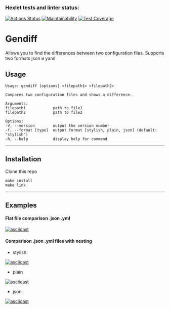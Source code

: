 ### Hexlet tests and linter status:
[![Actions Status](https://github.com/AnnAErmak/frontend-project-lvl2/workflows/hexlet-check/badge.svg)](https://github.com/AnnAErmak/frontend-project-lvl2/actions)
[![Maintainability](https://api.codeclimate.com/v1/badges/b0bc0c01000448648233/maintainability)](https://codeclimate.com/github/AnnAErmak/frontend-project-lvl2/maintainability)
[![Test Coverage](https://api.codeclimate.com/v1/badges/b0bc0c01000448648233/test_coverage)](https://codeclimate.com/github/AnnAErmak/frontend-project-lvl2/test_coverage)

# Gendiff
Allows you to find the differences between two configuration files. Supports two formats json  и yaml

## Usage
```  
Usage: gendiff [options] <filepath1> <filepath2>

Compares two configuration files and shows a difference.

Arguments:
filepath1            path to file1
filepath2            path to file2

Options:
-V, --version        output the version number
-f, --format [type]  output format [stylish, plain, json] (default: "stylish")
-h, --help           display help for command
```
___
## Installation
Clone this repo
```
make install
make link  
```

___
## Examples
#### Flat file comparison .json .yml
[![asciicast](https://asciinema.org/a/eMqMXy6c6lvwcTnsjRk4QHzdM.svg)](https://asciinema.org/a/eMqMXy6c6lvwcTnsjRk4QHzdM)

#### Comparison .json .yml files with nesting
- stylish

[![asciicast](https://asciinema.org/a/cfFM8fgGOPWtiLeRFKFD78q3k.svg)](https://asciinema.org/a/cfFM8fgGOPWtiLeRFKFD78q3k)
- plain

[![asciicast](https://asciinema.org/a/9RI9LDY4etkPpd8ZM5oW2FkdE.svg)](https://asciinema.org/a/9RI9LDY4etkPpd8ZM5oW2FkdE)
- json

[![asciicast](https://asciinema.org/a/dfAouH73RxEkXj7onWvgrpvya.svg)](https://asciinema.org/a/dfAouH73RxEkXj7onWvgrpvya)
